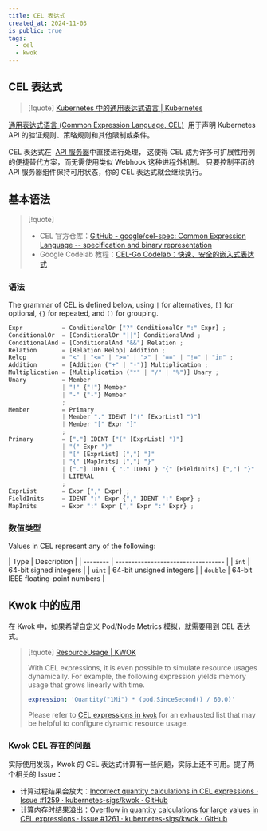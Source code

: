 ```yaml
---
title: CEL 表达式
created_at: 2024-11-03
is_public: true
tags:
  - cel
  - kwok
---
```


## CEL 表达式

> [!quote] [Kubernetes 中的通用表达式语言 | Kubernetes](https://kubernetes.io/zh-cn/docs/reference/using-api/cel/)

[通用表达式语言 (Common Expression Language, CEL)](https://github.com/google/cel-go)  用于声明 Kubernetes API 的验证规则、策略规则和其他限制或条件。

CEL 表达式在  [API 服务器](https://kubernetes.io/zh-cn/docs/concepts/architecture/#kube-apiserver)中直接进行处理， 这使得 CEL 成为许多可扩展性用例的便捷替代方案，而无需使用类似 Webhook 这种进程外机制。 只要控制平面的 API 服务器组件保持可用状态，你的 CEL 表达式就会继续执行。

## 基本语法

> [!quote]
>
> - CEL 官方仓库：[GitHub - google/cel-spec: Common Expression Language -- specification and binary representation](https://github.com/google/cel-spec)
> - Google Codelab 教程：[CEL-Go Codelab：快速、安全的嵌入式表达式](https://codelabs.developers.google.com/codelabs/cel-go?hl=zh-cn#0)

### 语法

The grammar of CEL is defined below, using `|` for alternatives, `[]` for optional, `{}` for repeated, and `()` for grouping.

```python
Expr           = ConditionalOr ["?" ConditionalOr ":" Expr] ;
ConditionalOr  = [ConditionalOr "||"] ConditionalAnd ;
ConditionalAnd = [ConditionalAnd "&&"] Relation ;
Relation       = [Relation Relop] Addition ;
Relop          = "<" | "<=" | ">=" | ">" | "==" | "!=" | "in" ;
Addition       = [Addition ("+" | "-")] Multiplication ;
Multiplication = [Multiplication ("*" | "/" | "%")] Unary ;
Unary          = Member
               | "!" {"!"} Member
               | "-" {"-"} Member
               ;
Member         = Primary
               | Member "." IDENT ["(" [ExprList] ")"]
               | Member "[" Expr "]"
               ;
Primary        = ["."] IDENT ["(" [ExprList] ")"]
               | "(" Expr ")"
               | "[" [ExprList] [","] "]"
               | "{" [MapInits] [","] "}"
               | ["."] IDENT { "." IDENT } "{" [FieldInits] [","] "}"
               | LITERAL
               ;
ExprList       = Expr {"," Expr} ;
FieldInits     = IDENT ":" Expr {"," IDENT ":" Expr} ;
MapInits       = Expr ":" Expr {"," Expr ":" Expr} ;
```

### 数值类型

Values in CEL represent any of the following:

| Type | Description |
| \-------- | ---------------------------------- |
| `int` | 64-bit signed integers |
| `uint` | 64-bit unsigned integers |
| `double` | 64-bit IEEE floating-point numbers |

## Kwok 中的应用

在 Kwok 中，如果希望自定义 Pod/Node Metrics 模拟，就需要用到 CEL 表达式。

> [!quote] [ResourceUsage | KWOK](https://kwok.sigs.k8s.io/docs/user/resource-usage-configuration/#what-is-a-resourceusage)
>
> With CEL expressions, it is even possible to simulate resource usages dynamically. For example, the following expression yields memory usage that grows linearly with time.
>
> ```yaml
> expression: 'Quantity("1Mi") * (pod.SinceSecond() / 60.0)'
> ```
>
> Please refer to [CEL expressions in `kwok`](https://kwok.sigs.k8s.io/docs/user/cel-expressions/) for an exhausted list that may be helpful to configure dynamic resource usage.

### Kwok CEL 存在的问题

实际使用发现，Kwok 的 CEL 表达式计算有一些问题，实际上还不可用。提了两个相关的 Issue：

- 计算过程结果会放大：[Incorrect quantity calculations in CEL expressions · Issue #1259 · kubernetes-sigs/kwok · GitHub](https://github.com/kubernetes-sigs/kwok/issues/1259)
- 计算内存时结果溢出：[Overflow in quantity calculations for large values in CEL expressions · Issue #1261 · kubernetes-sigs/kwok · GitHub](https://github.com/kubernetes-sigs/kwok/issues/1261)
